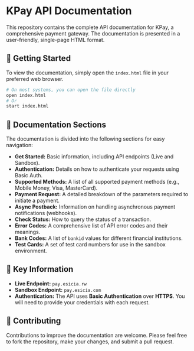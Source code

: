 # KPay API Documentation

This repository contains the complete API documentation for KPay, a comprehensive payment gateway. The documentation is presented in a user-friendly, single-page HTML format.

## 🚀 Getting Started

To view the documentation, simply open the `index.html` file in your preferred web browser.

```bash
# On most systems, you can open the file directly
open index.html
# Or
start index.html
```

## 📖 Documentation Sections

The documentation is divided into the following sections for easy navigation:

-   **Get Started:** Basic information, including API endpoints (Live and Sandbox).
-   **Authentication:** Details on how to authenticate your requests using Basic Auth.
-   **Supported Methods:** A list of all supported payment methods (e.g., Mobile Money, Visa, MasterCard).
-   **Payment Request:** A detailed breakdown of the parameters required to initiate a payment.
-   **Async Postback:** Information on handling asynchronous payment notifications (webhooks).
-   **Check Status:** How to query the status of a transaction.
-   **Error Codes:** A comprehensive list of API error codes and their meanings.
-   **Bank Codes:** A list of `bankid` values for different financial institutions.
-   **Test Cards:** A set of test card numbers for use in the sandbox environment.

## 🔑 Key Information

-   **Live Endpoint:** `pay.esicia.rw`
-   **Sandbox Endpoint:** `pay.esicia.com`
-   **Authentication:** The API uses **Basic Authentication** over **HTTPS**. You will need to provide your credentials with each request.

## 🤝 Contributing

Contributions to improve the documentation are welcome. Please feel free to fork the repository, make your changes, and submit a pull request.
